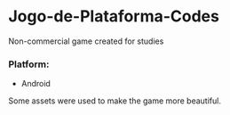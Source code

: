 # Jogo-de-Plataforma-Codes
 Non-commercial game created for studies
 
 ### Platform:
 - Android

Some assets were used to make the game more beautiful.
